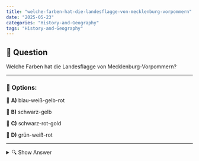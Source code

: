 ```yaml
---
title: "welche-farben-hat-die-landesflagge-von-mecklenburg-vorpommern"
date: "2025-05-23"
categories: "History-and-Geography"
tags: "History-and-Geography"
---
```


## 📌 **Question**

Welche Farben hat die Landesflagge von Mecklenburg-Vorpommern?



---

### 📝 **Options:**

🔘 **A)** blau-weiß-gelb-rot

🔘 **B)** schwarz-gelb

🔘 **C)** schwarz-rot-gold

🔘 **D)** grün-weiß-rot

---

<details>
  <summary>🔍 Show Answer</summary>

  <p>
💡  <b>Correct Answer:</b>  a
  </p>
  <p>
    📖<b>Explanation:</b>
    Mecklenburg-Vorpommern ist ein nordöstliches Bundesland Deutschlands. Die Landesflagge symbolisiert die Identität und die Geschichte der Region. Die Farben der Flagge haben bestimmte historische und kulturelle Bedeutungen. Im Kontext der deutschen Länderflaggen variieren die Farben, um regionale Eigenheiten zu repräsentieren. Die korrekte Identifizierung der Farben der Flagge von Mecklenburg-Vorpommern erfordert Wissen über die spezifischen Farbkombinationen, die in der Flagge enthalten sind, und unterscheidet sich von anderen Landesflaggen wie Brandenburg oder Bayern.
  </p>
</details>
